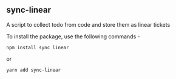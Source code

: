 ## sync-linear

A script to collect todo from code and store them as linear tickets

To install the package, use the following commands -

```
npm install sync linear
```

or

```
yarn add sync-linear
```
